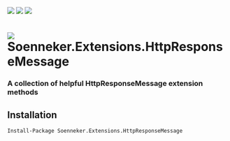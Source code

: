 [![](https://img.shields.io/nuget/v/Soenneker.Extensions.HttpResponseMessage.svg?style=for-the-badge)](https://www.nuget.org/packages/Soenneker.Extensions.HttpResponseMessage/)
[![](https://img.shields.io/github/actions/workflow/status/soenneker/soenneker.extensions.httpresponsemessage/publish.yml?style=for-the-badge)](https://github.com/soenneker/soenneker.extensions.httpresponsemessage/actions/workflows/publish.yml)
[![](https://img.shields.io/nuget/dt/Soenneker.Extensions.HttpResponseMessage.svg?style=for-the-badge)](https://www.nuget.org/packages/Soenneker.Extensions.HttpResponseMessage/)

# ![](https://user-images.githubusercontent.com/4441470/224455560-91ed3ee7-f510-4041-a8d2-3fc093025112.png) Soenneker.Extensions.HttpResponseMessage
### A collection of helpful HttpResponseMessage extension methods

## Installation

```
Install-Package Soenneker.Extensions.HttpResponseMessage
```
